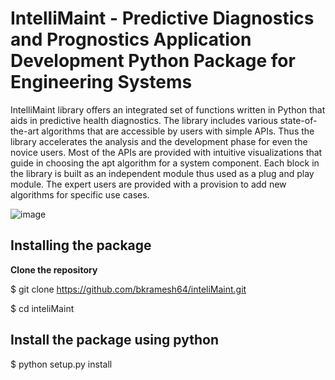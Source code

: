 # IntelliMaint - Predictive Diagnostics and Prognostics Application Development Python Package for Engineering Systems
IntelliMaint library offers an integrated set of functions written in Python that aids in predictive health diagnostics. The library includes various state-of-the-art algorithms that are accessible by users with simple APIs. Thus the library accelerates the analysis and the development phase for even the novice users. Most of the APIs are provided with intuitive visualizations that guide in choosing the apt algorithm for a system component. Each block in the library is built as an independent module thus used as a plug and play module. The expert users are provided with a provision to add new algorithms for specific use cases.


![image](https://github.com/bkramesh64/intellimaint-0.2/assets/29832933/38402759-d569-4410-b51f-36eb8b043785)


## Installing the package

**Clone the repository**

$ git clone https://github.com/bkramesh64/inteliMaint.git

$ cd inteliMaint

## Install the package using python

$ python setup.py install
